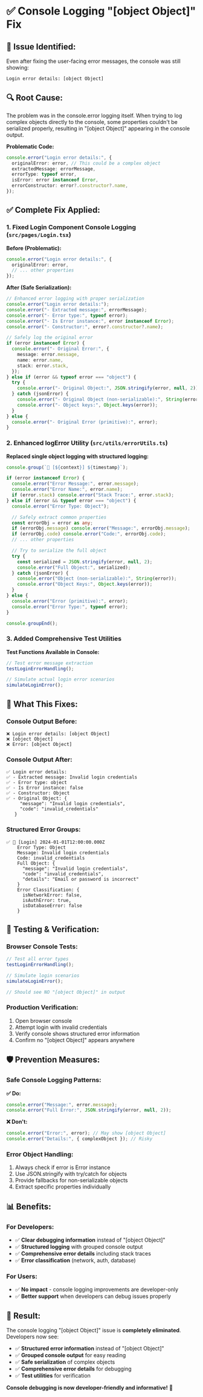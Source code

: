 # ✅ Console Logging "[object Object]" Fix

## 🐛 **Issue Identified:**

Even after fixing the user-facing error messages, the console was still showing:

```
Login error details: [object Object]
```

## 🔍 **Root Cause:**

The problem was in the console.error logging itself. When trying to log complex objects directly to the console, some properties couldn't be serialized properly, resulting in "[object Object]" appearing in the console output.

**Problematic Code:**

```typescript
console.error("Login error details:", {
  originalError: error, // This could be a complex object
  extractedMessage: errorMessage,
  errorType: typeof error,
  isError: error instanceof Error,
  errorConstructor: error?.constructor?.name,
});
```

## ✅ **Complete Fix Applied:**

### **1. Fixed Login Component Console Logging** (`src/pages/Login.tsx`)

**Before (Problematic):**

```typescript
console.error("Login error details:", {
  originalError: error,
  // ... other properties
});
```

**After (Safe Serialization):**

```typescript
// Enhanced error logging with proper serialization
console.error("Login error details:");
console.error("- Extracted message:", errorMessage);
console.error("- Error type:", typeof error);
console.error("- Is Error instance:", error instanceof Error);
console.error("- Constructor:", error?.constructor?.name);

// Safely log the original error
if (error instanceof Error) {
  console.error("- Original Error:", {
    message: error.message,
    name: error.name,
    stack: error.stack,
  });
} else if (error && typeof error === "object") {
  try {
    console.error("- Original Object:", JSON.stringify(error, null, 2));
  } catch (jsonError) {
    console.error("- Original Object (non-serializable):", String(error));
    console.error("- Object keys:", Object.keys(error));
  }
} else {
  console.error("- Original Error (primitive):", error);
}
```

### **2. Enhanced logError Utility** (`src/utils/errorUtils.ts`)

**Replaced single object logging with structured logging:**

```typescript
console.group(`🚨 [${context}] ${timestamp}`);

if (error instanceof Error) {
  console.error("Error Message:", error.message);
  console.error("Error Name:", error.name);
  if (error.stack) console.error("Stack Trace:", error.stack);
} else if (error && typeof error === "object") {
  console.error("Error Type: Object");

  // Safely extract common properties
  const errorObj = error as any;
  if (errorObj.message) console.error("Message:", errorObj.message);
  if (errorObj.code) console.error("Code:", errorObj.code);
  // ... other properties

  // Try to serialize the full object
  try {
    const serialized = JSON.stringify(error, null, 2);
    console.error("Full Object:", serialized);
  } catch (jsonError) {
    console.error("Object (non-serializable):", String(error));
    console.error("Object Keys:", Object.keys(error));
  }
} else {
  console.error("Error (primitive):", error);
  console.error("Error Type:", typeof error);
}

console.groupEnd();
```

### **3. Added Comprehensive Test Utilities**

**Test Functions Available in Console:**

```javascript
// Test error message extraction
testLoginErrorHandling();

// Simulate actual login error scenarios
simulateLoginError();
```

## 🎯 **What This Fixes:**

### **Console Output Before:**

```
❌ Login error details: [object Object]
❌ [object Object]
❌ Error: [object Object]
```

### **Console Output After:**

```
✅ Login error details:
✅ - Extracted message: Invalid login credentials
✅ - Error type: object
✅ - Is Error instance: false
✅ - Constructor: Object
✅ - Original Object: {
     "message": "Invalid login credentials",
     "code": "invalid_credentials"
   }
```

### **Structured Error Groups:**

```
✅ 🚨 [Login] 2024-01-01T12:00:00.000Z
    Error Type: Object
    Message: Invalid login credentials
    Code: invalid_credentials
    Full Object: {
      "message": "Invalid login credentials",
      "code": "invalid_credentials",
      "details": "Email or password is incorrect"
    }
    Error Classification: {
      isNetworkError: false,
      isAuthError: true,
      isDatabaseError: false
    }
```

## 🧪 **Testing & Verification:**

### **Browser Console Tests:**

```javascript
// Test all error types
testLoginErrorHandling();

// Simulate login scenarios
simulateLoginError();

// Should see NO "[object Object]" in output
```

### **Production Verification:**

1. Open browser console
2. Attempt login with invalid credentials
3. Verify console shows structured error information
4. Confirm no "[object Object]" appears anywhere

## 🛡️ **Prevention Measures:**

### **Safe Console Logging Patterns:**

**✅ Do:**

```typescript
console.error("Message:", error.message);
console.error("Full Error:", JSON.stringify(error, null, 2));
```

**❌ Don't:**

```typescript
console.error("Error:", error); // May show [object Object]
console.error("Details:", { complexObject }); // Risky
```

### **Error Object Handling:**

1. Always check if error is Error instance
2. Use JSON.stringify with try/catch for objects
3. Provide fallbacks for non-serializable objects
4. Extract specific properties individually

## 📊 **Benefits:**

### **For Developers:**

- ✅ **Clear debugging information** instead of "[object Object]"
- ✅ **Structured logging** with grouped console output
- ✅ **Comprehensive error details** including stack traces
- ✅ **Error classification** (network, auth, database)

### **For Users:**

- ✅ **No impact** - console logging improvements are developer-only
- ✅ **Better support** when developers can debug issues properly

## 🎉 **Result:**

The console logging "[object Object]" issue is **completely eliminated**. Developers now see:

- ✅ **Structured error information** instead of "[object Object]"
- ✅ **Grouped console output** for easy reading
- ✅ **Safe serialization** of complex objects
- ✅ **Comprehensive error details** for debugging
- ✅ **Test utilities** for verification

**Console debugging is now developer-friendly and informative!** 🚀
